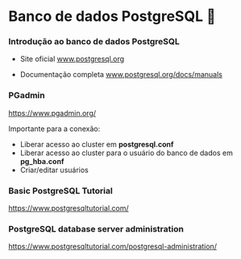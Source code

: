 # Banco de dados PostgreSQL 🐘

### Introdução ao banco de dados PostgreSQL

- Site oficial
www.postgresql.org

- Documentação completa
www.postgresql.org/docs/manuals


### PGadmin
https://www.pgadmin.org/

Importante para a conexão:

- Liberar acesso ao cluster em **postgresql.conf**
- Liberar acesso ao cluster para o usuário do banco de dados em **pg_hba.conf**
- Criar/editar usuários


### Basic PostgreSQL Tutorial
https://www.postgresqltutorial.com/

### PostgreSQL database server administration
https://www.postgresqltutorial.com/postgresql-administration/
